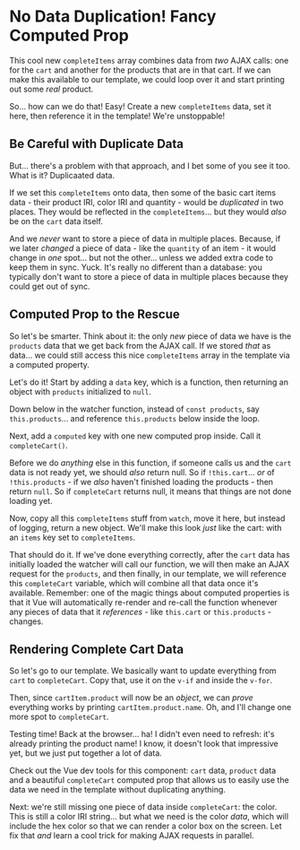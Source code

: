 # No Data Duplication! Fancy Computed Prop

This cool new `completeItems` array combines data from *two* AJAX calls:
one for the `cart` and another for the products that are in that cart. If we can
make this available to our template, we could loop over it and start printing
out some *real* product.

So... how can we do that! Easy! Create a new `completeItems` data, set it here,
then reference it in the template! We're unstoppable!

## Be Careful with Duplicate Data

But... there's a problem with that approach, and I bet some of you see it too.
What is it? Duplicaated data.

If we set this `completeItems` onto data, then some of the basic cart items data -
their product IRI, color IRI and quantity - would be *duplicated* in two places.
They would be reflected in the `completeItems`... but they would *also* be on the
`cart` data itself.

And we *never* want to store a piece of data in multiple places. Because, if we
later *changed* a piece of data - like the `quantity` of an item - it would change
in *one* spot... but not the other... unless we added extra code to keep them
in sync. Yuck. It's really no different than a database: you typically don't want
to store a piece of data in multiple places because they could get out of sync.

## Computed Prop to the Rescue

So let's be smarter. Think about it: the only *new* piece of data we have is the
`products` data that we get back from the AJAX call. If we stored *that* as data...
we could still access this nice `completeItems` array in the template via a
computed property.

Let's do it! Start by adding a `data` key, which is a function, then returning
an object with `products` initialized to `null`.

Down below in the watcher function, instead of `const products`, say `this.products`...
and reference `this.products` below inside the loop.

Next, add a `computed` key with one new computed prop inside. Call it `completeCart()`.

Before we do *anything* else in this function, if someone calls us and the `cart`
data is not ready yet, we should *also* return null. So if `!this.cart`... *or*
of `!this.products` - if we *also* haven't finished loading the products - then
return `null`. So if `completeCart` returns null, it means that things are not
done loading yet.

Now, copy all this `completeItems` stuff from `watch`, move it here, but instead
of logging, return a new object. We'll make this look *just* like the cart: with
an `items` key set to `completeItems`.

That should do it. If we've done everything correctly, after the `cart` data has
initially loaded the watcher will call our function, we will then make an AJAX
request for the `products`, and then finally, in our template, we will reference
this `completeCart` variable, which will combine all that data once it's available.
Remember: one of the magic things about computed properties is that it Vue will
automatically re-render and re-call the function whenever any pieces of data that
it *references* - like `this.cart` or `this.products` - changes.

## Rendering Complete Cart Data

So let's go to our template. We basically want to update everything from `cart`
to `completeCart`. Copy that, use it on the `v-if` and inside the `v-for`.

Then, since `cartItem.product` will now be an *object*, we can *prove* everything
works by printing `cartItem.product.name`. Oh, and I'll change one more spot to
`completeCart`.

Testing time! Back at the browser... ha! I didn't even need to refresh: it's
already printing the product name! I know, it doesn't look that impressive yet,
but we just put together a lot of data.

Check out the Vue dev tools for this component: `cart` data, `product` data and
a beautiful `completeCart` computed prop that allows us to easily use the data
we need in the template without duplicating anything.

Next: we're still missing one piece of data inside `completeCart`: the color.
This is still a color IRI string... but what we need is the color *data*, which
will include the hex color so that we can render a color box on the screen. Let
fix that *and* learn a cool trick for making AJAX requests in parallel.
